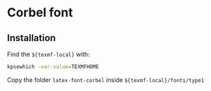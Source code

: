 # Corbel font

## Installation

Find the ``${texmf-local}`` with:

```bash
kpsewhich -var-value=TEXMFHOME
```

Copy the folder ``latex-font-corbel`` inside ``${texmf-local}/fonts/type1``
